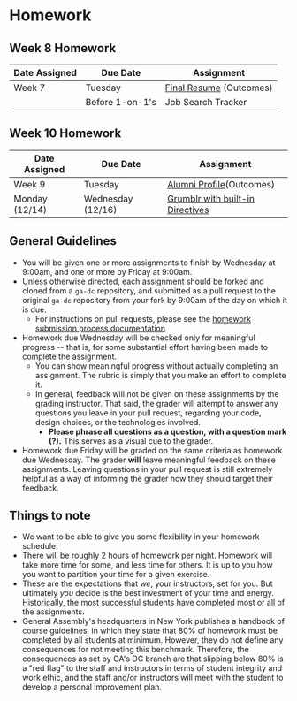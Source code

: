 # Homework

## Week 8 Homework
| Date Assigned | Due Date | Assignment |
|---|---|---|
| Week 7 | Tuesday | [Final Resume](https://docs.google.com/spreadsheets/d/1qqP9H_CK-WYRyzksaaF-Nk9GEKF_OEAtomICdlJoN6I/edit#gid=117042781) (Outcomes)|
| | Before 1-on-1's | Job Search Tracker |

## Week 10 Homework
| Date Assigned | Due Date | Assignment |
|---|---|---|
| Week 9 | Tuesday | [Alumni Profile](https://github.com/ga-dc/outcomes-alumni-profile)(Outcomes)|
| Monday (12/14) | Wednesday (12/16) | [Grumblr with built-in Directives](https://github.com/jmas13/grumblr-intro-ng-directives)|


## General Guidelines
- You will be given one or more assignments to finish by Wednesday at 9:00am, and one or more by Friday at 9:00am.
- Unless otherwise directed, each assignment should be forked and cloned from a `ga-dc` repository, and submitted as a pull request to the original `ga-dc` repository from your fork by 9:00am of the day on which it is due.
  - For instructions on pull requests, please see the [homework submission process documentation](https://github.com/ga-dc/wdi7/blob/master/homework/submission-process.md)
- Homework due Wednesday will be checked only for meaningful progress -- that is, for some substantial effort having been made to complete the assignment.
  - You can show meaningful progress without actually completing an assignment. The rubric is simply that you make an effort to complete it.
  - In general, feedback will not be given on these assignments by the grading instructor. That said, the grader will attempt to answer any questions you leave in your pull request, regarding your code, design choices, or the technologies involved.
    - **Please phrase all questions as a question, with a question mark (?).** This serves as a visual cue to the grader.
- Homework due Friday will be graded on the same criteria as homework due Wednesday. The grader **will** leave meaningful feedback on these assignments. Leaving questions in your pull request is still extremely helpful as a way of informing the grader how they should target their feedback.

## Things to note
- We want to be able to give you some flexibility in your homework schedule.
- There will be roughly 2 hours of homework per night. Homework will take more time for some, and less time for others. It is up to you how you want to partition your time for a given exercise.
- These are the expectations that *we*, your instructors, set for you. But ultimately *you* decide is the best investment of your time and energy. Historically, the most successful students have completed most or all of the assignments.
- General Assembly's headquarters in New York publishes a handbook of course guidelines, in which they state that 80% of homework must be completed by all students at minimum. However, they do not define any consequences for not meeting this benchmark. Therefore, the consequences as set by GA's DC branch are that slipping below 80% is a "red flag" to the staff and instructors in terms of student integrity and work ethic, and the staff and/or instructors will meet with the student to develop a personal improvement plan.


<!--

## Week 11 Homework
| Date Assigned | Due Date | Assignment |
|---|---|---|

## Week 12 Homework
| Date Assigned | Due Date | Assignment |
|---|---|---|
 -->

